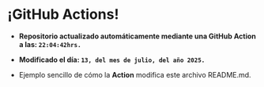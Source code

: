 # ¡GitHub Actions!
* **Repositorio actualizado automáticamente mediante una GitHub Action a las: `22:04:42hrs.`**
* **Modificado el día: `13, del mes de julio, del año 2025.`**

* Ejemplo sencillo de cómo la **Action** modifica este archivo README.md.
